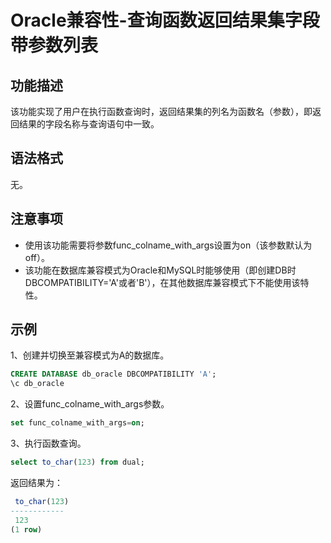 # Oracle兼容性-查询函数返回结果集字段带参数列表

## 功能描述

该功能实现了用户在执行函数查询时，返回结果集的列名为函数名（参数），即返回结果的字段名称与查询语句中一致。

## 语法格式

无。

## 注意事项

- 使用该功能需要将参数func_colname_with_args设置为on（该参数默认为off）。
- 该功能在数据库兼容模式为Oracle和MySQL时能够使用（即创建DB时DBCOMPATIBILITY='A'或者'B'），在其他数据库兼容模式下不能使用该特性。

## 示例

1、创建并切换至兼容模式为A的数据库。

```sql
CREATE DATABASE db_oracle DBCOMPATIBILITY 'A';
\c db_oracle
```

2、设置func_colname_with_args参数。

```sql
set func_colname_with_args=on;
```

3、执行函数查询。

```sql
select to_char(123) from dual;
```

返回结果为：

```sql
 to_char(123)
------------
 123
(1 row)
```

